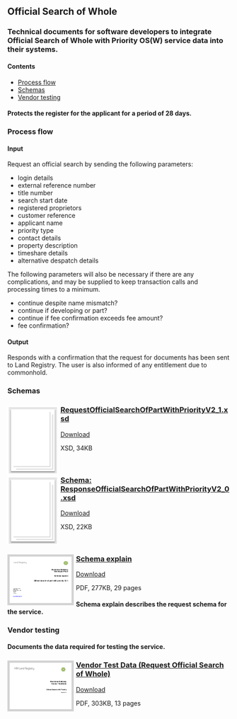 ## Official Search of Whole

### Technical documents for software developers to integrate Official Search of Whole with Priority OS(W) service data into their systems.

#### Contents
- [Process flow](#process-flow)
- [Schemas](#schemas)
- [Vendor testing](#vendor-testing)

#### Protects the register for the applicant for a period of 28 days.

### Process flow

#### Input
Request an official search by sending the following parameters:

- login details
- external reference number
- title number
- search start date
- registered proprietors
- customer reference
- applicant name
- priority type
- contact details
- property description
- timeshare details
- alternative despatch details

The following parameters will also be necessary if there are any complications, and may be supplied to keep transaction calls and processing times to a minimum.

- continue despite name mismatch?
- continue if developing or part?
- continue if fee confirmation exceeds fee amount?
- fee confirmation?

#### Output
Responds with a confirmation that the request for documents has been sent to Land Registry. The user is also informed of any entitlement due to commonhold.

### Schemas

<h3><a href="../../schemas/RequestOfficialSearchOfPartWithPriorityV2_1.xsd">
<img style="float: left; margin: 0px 5px 0px 0px" src="../../images/thumbnail/file.png"></a> 
<a href="../../schemas/RequestOfficialSearchOfPartWithPriorityV2_1.xsd">RequestOfficialSearchOfPartWithPriorityV2_1.xsd</a></h3>
<a download=".xsd" href="../../schemas/RequestOfficialSearchOfPartWithPriorityV2_1.xsd">Download</a>

XSD, 34KB

<br/>
<h3><a href="../../schemas/ResponseOfficialSearchOfPartWithPriorityV2_0.xsd">
<img style="float: left; margin: 0px 5px 0px 0px" src="../../images/thumbnail/file.png"></a> 
<a href="../../schemas/ResponseTitleKnownOfficialCopyV2_0.xsd">Schema: ResponseOfficialSearchOfPartWithPriorityV2_0.xsd</a></h3>
<a download="ResponseOfficialSearchOfPartWithPriorityV2_0.xsd" href="../../schemas/ResponseOfficialSearchOfPartWithPriorityV2_0.xsd">Download</a>

XSD, 22KB

<br/>

<h3><a href="../../pdfs/services/OSofPartWithPv2.1_SchemaExplain.pdf">
<img style="float: left; margin: 0px 5px 0px 0px;  border:5px solid LightGrey;" src="../../images/thumbnail/OSofPartWithPSchemaExplain.pdf.png"></a>
<a href="../../pdfs/services/OSofPartWithPv2.1_SchemaExplain.pdf">Schema explain</a></h3>
<a download="OSofPartWithPv2.1_SchemaExplain.pdf" href="../../pdfs/services/OSofPartWithPv2.1_SchemaExplain.pdf">Download</a>

PDF, 277KB, 29 pages

#### Schema explain describes the request schema for the service.

### Vendor testing

#### Documents the data required for testing the service.

<h3><a href="../../pdfs/services/OSofPartWithP_v2.1_Test_v1.0.pdf">
<img style="float: left; margin: 0px 5px 0px 0px;  border:5px solid LightGrey;" src="../../images/thumbnail/Official_Search_Whole_Priority_OS1_v2_1_VendorTest_v1_3.pdf.png"></a>
<a href="../../pdfs/services/OSofPartWithP_v2.1_Test_v1.0.pdf">Vendor Test Data (Request Official Search of Whole)</a></h3>
<a download="OSofPartWithP_v2.1_Test_v1.0.pdf" href="../../pdfs/services/OSofPartWithP_v2.1_Test_v1.0.pdf">Download</a>

PDF, 303KB, 13 pages